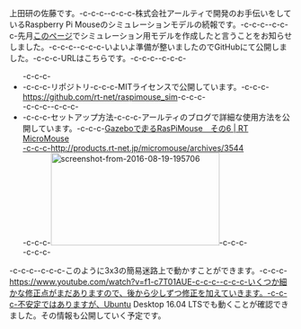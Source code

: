 上田研の佐藤です。-c-c-c--c-c-c-株式会社アールティで開発のお手伝いをしているRaspberry Pi Mouseのシミュレーションモデルの続報です。-c-c-c--c-c-c-先月<a href="https://lab.ueda.asia/?p=1136" target="_blank">このページ</a>でシミュレーション用モデルを作成したと言うことをお知らせしました。-c-c-c--c-c-c-いよいよ準備が整いましたのでGitHubにて公開しました。-c-c-c-URLはこちらです。-c-c-c--c-c-c-<ul>-c-c-c-<li>-c-c-c-リポジトリ-c-c-c-MITライセンスで公開しています。-c-c-c-<a href="https://github.com/rt-net/raspimouse_sim" target="_blank">https://github.com/rt-net/raspimouse_sim</a>-c-c-c-</li>-c-c-c--c-c-c-<li>-c-c-c-セットアップ方法-c-c-c-アールティのブログで詳細な使用方法を公開しています。-c-c-c-<a href="http://products.rt-net.jp/micromouse/archives/3544" target="_blank">Gazeboで走るRasPiMouse　その6 | RT MicroMouse<br />-c-c-c-http://products.rt-net.jp/micromouse/archives/3544<br />-c-c-c-<img class="alignnone size-medium wp-image-1412" src="https://lab.ueda.asia/wp-content/uploads/2016/09/Screenshot-from-2016-08-19-195706-300x165.png" alt="screenshot-from-2016-08-19-195706" width="300" height="165" /></a>-c-c-c-</li>-c-c-c-</ul>-c-c-c--c-c-c-このように3x3の簡易迷路上で動かすことができます。-c-c-c-https://www.youtube.com/watch?v=f1-c7T01AUE-c-c-c--c-c-c-いくつか細かな修正点がまだありますので、後から少しずつ修正を加えていきます。-c-c-c-不安定ではありますが、Ubuntu Desktop 16.04 LTSでも動くことが確認できました。その情報も公開していく予定です。
